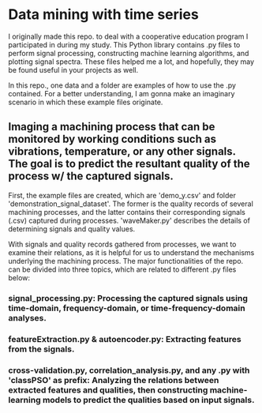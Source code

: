 # Data mining with time series
I originally made this repo. to deal with a cooperative education program I participated in during my study. This Python library contains .py files to perform signal processing, constructing machine learning algorithms, and plotting signal spectra. These files helped me a lot, and hopefully, they may be found useful in your projects as well.

In this repo., one data and a folder are examples of how to use the .py contained. For a better understanding, I am gonna make an imaginary scenario in which these example files originate.
## Imaging a machining process that can be monitored by working conditions such as vibrations, temperature, or any other signals. The goal is to predict the resultant quality of the process w/ the captured signals.
First, the example files are created, which are 'demo_y.csv' and folder 'demonstration_signal_dataset'. The former is the quality records of several machining processes, and the latter contains their corresponding signals (.csv) captured during processes. 'waveMaker.py' describes the details of determining signals and quality values.

With signals and quality records gathered from processes, we want to examine their relations, as it is helpful for us to understand the mechanisms underlying the machining process. The major functionalities of the repo. can be divided into three topics, which are related to different .py files below:
### signal_processing.py: Processing the captured signals using time-domain, frequency-domain, or time-frequency-domain analyses.
### featureExtraction.py & autoencoder.py: Extracting features from the signals.
### cross-validation.py, correlation_analysis.py, and any .py with 'classPSO' as prefix: Analyzing the relations between extracted features and qualities, then constructing machine-learning models to predict the qualities based on input signals.
